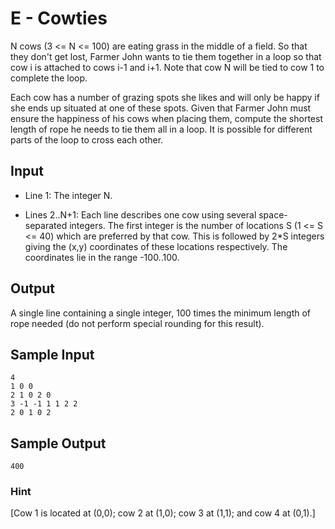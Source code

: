 # E - Cowties

N cows (3 <= N <= 100) are eating grass in the middle of a field. So that they don't get lost, Farmer John wants to tie them together in a loop so that cow i is attached to cows i-1 and i+1. Note that cow N will be tied to cow 1 to complete the loop.

Each cow has a number of grazing spots she likes and will only be happy if she ends up situated at one of these spots. Given that Farmer John must ensure the happiness of his cows when placing them, compute the shortest length of rope he needs to tie them all in a loop. It is possible for different parts of the loop to cross each other.

## Input

* Line 1: The integer N.

* Lines 2..N+1: Each line describes one cow using several space-separated integers. The first integer is the number of locations S (1 <= S <= 40) which are preferred by that cow. This is followed by 2*S integers giving the (x,y) coordinates of these locations respectively. The coordinates lie in the range -100..100.

## Output

A single line containing a single integer, 100 times the minimum length of rope needed (do not perform special rounding for this result).

## Sample Input 

```
4
1 0 0
2 1 0 2 0
3 -1 -1 1 1 2 2
2 0 1 0 2
```

## Sample Output

```
400
```

### Hint

[Cow 1 is located at (0,0); cow 2 at (1,0); cow 3 at (1,1); and cow 4 at (0,1).]
